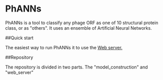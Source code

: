 # PhANNs

PhANNs is a tool to classify any phage ORF as one of 10 structural protein class, or as "others". It uses an ensemble of Artificial Neural Networks.

##Quick start

The easiest way to run PhANNs it to use the [Web server.](https://edwards.sdsu.edu/phanns)

##Repository

The repository is divided in two parts. The "model\_construction" and "web\_server"
 
